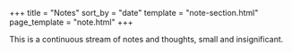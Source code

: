+++
title = "Notes"
sort_by = "date"
template = "note-section.html"
page_template = "note.html"
+++

This is a continuous stream of notes and thoughts, small and insignificant.